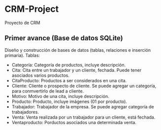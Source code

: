 # CRM-Project
Proyecto de CRM

## Primer avance (Base de datos SQLite)
Diseño y construcción de bases de datos (tablas, relaciones e inserción primaria). Tablas:
- Categoría: Categoría de productos, incluye descripción.
- Cita: Cita entre un trabajador y un cliente, fechada. Puede tener asociados varios productos.
- CitaProducto: Productos a ser considerados en una cita.
- Cliente: Cliente o prospecto de cliente. Se puede agregar un categoría, para conmvertirlo de lead a cliente.
- Motivo: Motivo de una cita, incluye descripción.
- Producto: Producto, incluye imágenes (01 por producto).
- Trabajador: Trabajador de la empresa. Se puede agregar categoría de trabajadores.
- Venta: Venta realizada por un trabajador para un cliente, está fechada.
- Ventaproducto: Porductos asociados una determinada venta.
